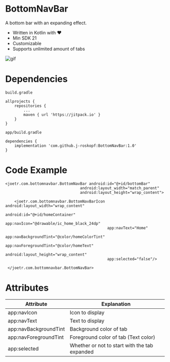 # BottomNavBar

A bottom bar with an expanding effect.

* Written in Kotlin with :heart:
* Min SDK 21
* Customizable
* Supports unlimited amount of tabs


![gif](https://github.com/j-roskopf/BottomNavBar/blob/master/github/lib.gif?raw=true)

# Dependencies

    build.gradle

    allprojects {
    	repositories {
    		...
    		maven { url 'https://jitpack.io' }
    	}
    }

    app/build.gradle

	dependencies {
	    implementation 'com.github.j-roskopf:BottomNavBar:1.0'
	}

# Code Example

    <joetr.com.bottomnavbar.BottomNavBar android:id="@+id/bottomBar"
                                     android:layout_width="match_parent"
                                     android:layout_height="wrap_content">

        <joetr.com.bottomnavbar.BottomNavBarIcon android:layout_width="wrap_content"
                                                 android:id="@+id/homeContainer"
                                                 app:navIcon="@drawable/ic_home_black_24dp"
                                                 app:navText="Home"
                                                 app:navBackgroundTint="@color/homeColorTint"
                                                 app:navForegroundTint="@color/homeText"
                                                 android:layout_height="wrap_content"
                                                 app:selected="false"/>

     </joetr.com.bottomnavbar.BottomNavBar>

# Attributes

| Attribute             	| Explanation                                   	|
|-----------------------	|--------------------------------------------------	|
| app:navIcon           	| Icon to display                                	|
| app:navText           	| Text to display                                 	|
| app:navBackgroundTint 	| Background color of tab                         	|
| app:navForegroundTint 	| Foreground color of tab (Text color)          	|
| app:selected           	| Whether or not to start with the tab expanded 	|